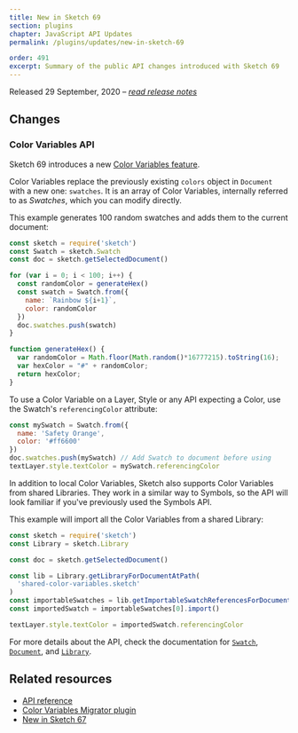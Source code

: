 ```yaml
---
title: New in Sketch 69
section: plugins
chapter: JavaScript API Updates
permalink: /plugins/updates/new-in-sketch-69

order: 491
excerpt: Summary of the public API changes introduced with Sketch 69
---
```


Released 29 September, 2020 – [_read release notes_](https://www.sketch.com/updates/#version-69)

## Changes

### Color Variables API

Sketch 69 introduces a new [Color Variables feature](https://www.sketch.com/blog/2020/09/30/color-variables-components-view-and-a-new-insert-window-what-s-new-in-sketch/).

Color Variables replace the previously existing `colors` object in `Document` with a new one: `swatches`. It is an array of Color Variables, internally referred to as _Swatches_, which you can modify directly.

This example generates 100 random swatches and adds them to the current document:

```js
const sketch = require('sketch')
const Swatch = sketch.Swatch
const doc = sketch.getSelectedDocument()

for (var i = 0; i < 100; i++) {
  const randomColor = generateHex()
  const swatch = Swatch.from({
    name: `Rainbow ${i+1}`,
    color: randomColor
  })
  doc.swatches.push(swatch)
}

function generateHex() {
  var randomColor = Math.floor(Math.random()*16777215).toString(16);
  var hexColor = "#" + randomColor;
  return hexColor;
}
```

To use a Color Variable on a Layer, Style or any API expecting a Color, use the Swatch's `referencingColor` attribute:

```js
const mySwatch = Swatch.from({
  name: 'Safety Orange',
  color: '#ff6600'
})
doc.swatches.push(mySwatch) // Add Swatch to document before using
textLayer.style.textColor = mySwatch.referencingColor
```

In addition to local Color Variables, Sketch also supports Color Variables from shared Libraries. They work in a similar way to Symbols, so the API will look familiar if you've previously used the Symbols API.

This example will import all the Color Variables from a shared Library:

```js
const sketch = require('sketch')
const Library = sketch.Library

const doc = sketch.getSelectedDocument()

const lib = Library.getLibraryForDocumentAtPath(
  'shared-color-variables.sketch'
)
const importableSwatches = lib.getImportableSwatchReferencesForDocument(doc)
const importedSwatch = importableSwatches[0].import()

textLayer.style.textColor = importedSwatch.referencingColor
```

For more details about the API, check the documentation for [`Swatch`](/reference/api/#swatch), [`Document`](/reference/api/#document), and [`Library`](/reference/api/#library).

## Related resources

- [API reference](/reference/api)
- [Color Variables Migrator plugin](https://github.com/sketch-hq/color-variables-migrator)
- [New in Sketch 67](/plugins/updates/new-in-sketch-67)

